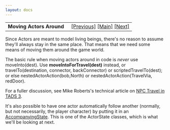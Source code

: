 ```yaml
---
layout: docs
---
```

<table width="100%" data-border="0" data-cellspacing="0"
data-cellpadding="3" data-bgcolor="#C0C0C0">
<colgroup>
<col style="width: 50%" />
<col style="width: 50%" />
</colgroup>
<tbody>
<tr>
<td style="text-align: left;"><strong>Moving Actors Around<br />
</strong></td>
<td style="text-align: right;"><a
href="actorknowledge.html">[Previous]</a> <a
href="generalintroduction.html">[Main]</a> <a
href="overview-actorstates.html">[Next]</a></td>
</tr>
</tbody>
</table>

  
Since Actors are meant to model living beings, there's no reason to
assume they'll always stay in the same place. That means that we need
some means of moving them around the game world.  
  
The basic rule when moving actors around in code is *never* use
moveInto(dest). Use **moveIntoForTravel(dest)** instead, or
travelTo(destination, connector, backConnector) or
scriptedTravelTo(dest); or else nestedActorAction(bob,North) or
nestedActorAction(TravelVia, redDoor).  
  
For a fuller discussion, see Mike Roberts's technical article on
<a href="%20http://www.tads.org/howto/t3npcTravel.html%20"
target="_top">NPC Travel in TADS 3</a>.  
  
It's also possible to have one actor automatically follow another
(normally, but not necessarily, the player character) by putting it in
an [AccompanyingState](accompanyingstate.html). This is one of the
ActorState classes, which is what we'll be looking at next.  
